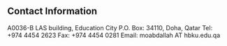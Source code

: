 Contact Information
--

A0036-B LAS building, Education City 
P.O. Box: 34110, Doha, Qatar
Tel: +974 4454 2623 
Fax: +974 4454 0281 
Email: moabdallah AT hbku.edu.qa
